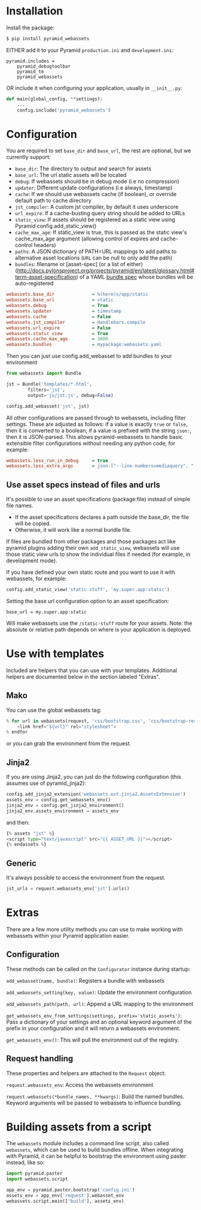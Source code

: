 Installation
===================

Install the package:

``` bash
$ pip install pyramid_webassets
```

EITHER add it to your Pyramid `production.ini` and `development.ini`:

```
pyramid.includes =
    pyramid_debugtoolbar
    pyramid_tm
    pyramid_webassets
```

OR include it when configuring your application, usually in `__init__.py`:

``` python
def main(global_config, **settings):
    ...
    config.include('pyramid_webassets')
```

Configuration
====================
You are required to set ``base_dir`` and ``base_url``, the rest are optional,
but we currently support:

 * ``base_dir``: The directory to output and search for assets
 * ``base_url``: The url static assets will be located
 * ``debug``: If webassets should be in debug mode (i.e no compression)
 * ``updater``: Different update configurations (i.e always, timestamp)
 * ``cache``: If we should use webassets cache (if boolean), or override default path to cache directory
 * ``jst_compiler``: A custom jst compiler, by default it uses underscore
 * ``url_expire``: If a cache-busting query string should be added to URLs
 * ``static_view``: If assets should be registered as a static view using Pyramid config.add_static_view()
 * ``cache_max_age``: If static_view is true, this is passed as the static view's cache_max_age argument (allowing control of expires and cache-control headers)
 * ``paths``: A JSON dictionary of PATH=URL mappings to add paths to alternative asset locations (`URL` can be null to only add the path)
 * ``bundles``: filename or [asset-spec] (or a list of either) (http://docs.pylonsproject.org/projects/pyramid/en/latest/glossary.html#term-asset-specification) of a YAML [bundle spec](http://webassets.readthedocs.org/en/latest/loaders.html?highlight=loader#webassets.loaders.YAMLLoader) whose bundles will be auto-registered

``` ini
webassets.base_dir              = %(here)s/app/static
webassets.base_url              = static
webassets.debug                 = True
webassets.updater               = timestamp
webassets.cache                 = False
webassets.jst_compiler          = Handlebars.compile
webassets.url_expire            = False
webassets.static_view           = True
webassets.cache_max_age         = 3600
webassets.bundles               = mypackage:webassets.yaml
```

Then you can just use config.add_webasset to add bundles to your environment

``` python
from webassets import Bundle

jst = Bundle('templates/*.html',
        filters='jst',
        output='js/jst.js', debug=False)

config.add_webasset('jst', jst)
```

All other configurations are passed through to webassets, including
filter settings. These are adjusted as follows: if a value is exactly
``true`` or ``false``, then it is converted to a boolean; if a value
is prefixed with the string ``json:``, then it is JSON-parsed. This
allows pyramid-webassets to handle basic extensible filter
configurations without needing any python code, for example:

``` ini
webassets.less_run_in_debug     = true
webassets.less_extra_args       = json:["--line-numbers=mediaquery", "-O2"]
```

Use asset specs instead of files and urls
----------------------------------------------
It's possible to use an asset specifications (package:file) instead of simple file names.

- If the asset specifications declares a path outside the base_dir, the file will be copied.
- Otherwise, it will work like a normal bundle file.

If files are bundled from other packages and those packages act like pyramid
plugins adding their own ``add_static_view``, webassets will use those static
view urls to show the individual files if needed (for example, in development mode).

If you have defined your own static route and you want to use it with webassets,
for example:

``` python
config.add_static_view('static-stuff', 'my.super.app:static')
```

Setting the base url configuration option to an asset specification:

```
base_url = my.super.app:static
```

Will make webassets use the ``/static-stuff`` route for your assets. Note:
the absolute or relative path depends on where is your application is deployed.

Use with templates
========================
Included are helpers that you can use with your templates. Additional helpers
are documented below in the section labeled "Extras".

Mako
-----

You can use the global webassets tag:
``` python
% for url in webassets(request, 'css/bootstrap.css', 'css/bootstrap-responsive.css', output='css/generated.css', filters='cssmin'):
    <link href="${url}" rel="stylesheet">
% endfor
```

or you can grab the environment from the request.

Jinja2
-------
If you are using Jinja2, you can just do the following configuration (this assumes use of pyramid_jinja2):

``` python
config.add_jinja2_extension('webassets.ext.jinja2.AssetsExtension')
assets_env = config.get_webassets_env()
jinja2_env = config.get_jinja2_environment()
jinja2_env.assets_environment = assets_env
```
and then:

``` python
{% assets "jst" %}
<script type="text/javascript" src="{{ ASSET_URL }}"></script>
{% endassets %}
```

Generic
--------
It's always possible to access the environment from the request.

```python
jst_urls = request.webassets_env['jst'].urls()
```

Extras
====================

There are a few more utility methods you can use to make working with webassets
within your Pyramid application easier.

Configuration
---------------
These methods can be called on the `Configurator` instance during startup:

``add_webasset(name, bundle)``: Registers a bundle with webassets

``add_webassets_setting(key, value)``: Update the environment configuration

``add_webassets_path(path, url)``: Append a URL mapping to the environment

``get_webassets_env_from_settings(settings, prefix='static_assets')``: Pass a
dictionary of your settings and an optional keyword argument of the prefix in
your configuration and it will return a webassets environment.

``get_webassets_env()``: This will pull the environment out of the registry.

Request handling
------------------
These properties and helpers are attached to the `Request` object:

``request.webassets_env``: Access the webassets environment

``request.webassets(*bundle_names, **kwargs)``: Build the named bundles.
Keyword arguments will be passed to webassets to influence bundling.

Building assets from a script
=======================================
The `webassets` module includes a command line script, also called `webassets`,
which can be used to build bundles offline. When integrating with Pyramid, it
can be helpful to bootstrap the environment using paster instead, like so:

``` python
import pyramid.paster
import webassets.script

app_env = pyramid.paster.bootstrap('config.ini')
assets_env = app_env['request'].webasset_env
webassets.script.main(['build'], assets_env)
```
